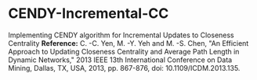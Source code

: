 # CENDY-Incremental-CC
Implementing CENDY algorithm for Incremental Updates to Closeness Centrality 
**Reference:** 
C. -C. Yen, M. -Y. Yeh and M. -S. Chen, "An Efficient Approach to Updating Closeness Centrality and Average Path Length in Dynamic Networks," 2013 IEEE 13th International Conference on Data Mining, Dallas, TX, USA, 2013, pp. 867-876, doi: 10.1109/ICDM.2013.135.
